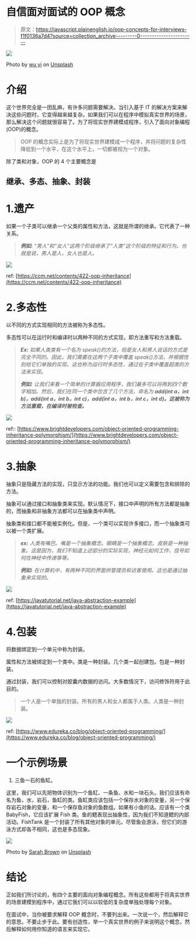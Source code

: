 # 自信面对面试的 OOP 概念

> 原文：<https://javascript.plainenglish.io/oop-concepts-for-interviews-f1f0136a7d4?source=collection_archive---------0----------------------->

![](img/ae2fe9ad05eaf8494999301783dbf498.png)

Photo by [wu yi](https://unsplash.com/@takeshi2?utm_source=unsplash&utm_medium=referral&utm_content=creditCopyText) on [Unsplash](https://unsplash.com/s/photos/object-oriented?utm_source=unsplash&utm_medium=referral&utm_content=creditCopyText)

# 介绍

这个世界完全是一团乱麻，有许多问题需要解决。当引入基于 IT 的解决方案来解决这些问题时，它变得越来越复杂。如果我们可以在程序中模拟真实世界的场景，那么解决这个问题就很容易了。为了将现实世界建模成程序，引入了面向对象编程(OOP)的概念。

> OOP 的概念实际上是为了将现实世界建模成一个程序，并将问题的复杂性降低到一个水平，在这个水平上，一切都被视为一个对象。

除了类和对象，OOP 的 4 个主要概念是

## 继承、多态、抽象、封装

# 1.遗产

如果一个子类可以继承一个父类的属性和方法，这就是所谓的继承。它代表了一种关系。

> ***例如:*** *“男人”和“女人”这两个阶级继承了“人类”这个阶级的特征和行为。也就是说，男人是人，女人也是人。*

![](img/9956c72aef27288bdd369f2c205a5279.png)

ref: [https://ccm.net/contents/422-oop-inheritance](https://ccm.net/contents/422-oop-inheritance)

# 2.多态性

以不同的方式实现相同的方法被称为多态性。

多态性可以在运行时和编译时以两种不同的方式实现，即方法重写和方法重载。

> ***Ex:*** *如果人类类有一个名为 speak()的方法，但是女人和男人说话的方式是完全不同的。因此，我们需要在这两个子类中覆盖 speak()方法，并根据性别给它们单独的实现。这也称为运行时多态性，通过在子类中覆盖超类的方法来实现。*
> 
> ***例如:*** *让我们来看一个简单的计算器应用程序，我们最多可以将两到四个数字相加。然后，我们在同一个类中包含了几个方法，命名为* ***add(int a，int b)，add(int a，int b，int c)，add(int a，int b，int c，int d)。这被称为方法重载，在编译时被检查。***

![](img/da00dc05ddff72d514c030303364ae5a.png)

ref:: [https://www.brightdevelopers.com/object-oriented-programming-inheritance-polymorphism/](https://www.brightdevelopers.com/object-oriented-programming-inheritance-polymorphism/)

# 3.抽象

抽象只是隐藏方法的实现，只显示方法的功能。我们也可以定义需要包含和排除的方法。

抽象可以通过接口和抽象类来实现。默认情况下，接口中声明的所有方法都是抽象的，而抽象和非抽象方法都可以在抽象类中声明。

抽象类和接口都不能被实例化。但是，一个类可以实现许多接口，而一个抽象类可以被一个类扩展。

> ***ex:*** *人类有嘴巴。嘴是一个抽象概念。眼睛是一个抽象概念。皮肤是一种抽象。这是因为，我们不知道上述部分的实际实现，神经元如何工作，信号如何在神经中传递等等。*
> 
> ***例如:*** *在计算机中，有两种不同的界面供管理员和访客使用。这也是通过抽象来实现的。*

![](img/fdf8806b12caec6617ccf310b2855453.png)

ref: [https://javatutorial.net/java-abstraction-example](https://javatutorial.net/java-abstraction-example)

# 4.包装

将数据绑定到一个单元中称为封装。

属性和方法被绑定到一个类中。类是一种封装。几个类一起创建包。包是一种封装。

通过封装，我们可以控制对胶囊内数据的访问。大多数情况下，访问修饰符用于此目的。

> 一个人是一个单独的封装。所有的男人和女人都属于人类。人类是一种封装。

![](img/6879594cf6f06bdf1333b87a91e03aff.png)

ref: [https://www.edureka.co/blog/object-oriented-programming/](https://www.edureka.co/blog/object-oriented-programming/)

# **一个示例场景**

1.  三鱼一石的鱼缸。

这里，我们可以先把物体识别为一个鱼缸、一条鱼、水和一块石头。我们应该有命名为鱼，水，岩石，鱼缸的类。鱼缸类应该包括一个保存水对象的变量，另一个保存岩石对象的变量，和一个保存鱼对象的鱼数组。如果有小鱼的话。应该有一个类 BabyFish，它应该扩展 Fish 类。鱼的鳃表现出抽象性，因为我们不知道鳃的内部活动。FishTank 是一个封装了所有其他对象的单元。尽管鱼会游泳，但它们的游泳方式却各不相同，这也是多态现象。

![](img/5b8fa0be8303e74cec00816622bc6367.png)

Photo by [Sarah Brown](https://unsplash.com/@sweetpagesco?utm_source=unsplash&utm_medium=referral&utm_content=creditCopyText) on [Unsplash](https://unsplash.com/s/photos/fish-tank?utm_source=unsplash&utm_medium=referral&utm_content=creditCopyText)

# 结论

正如我们所讨论的，有四个主要的面向对象编程概念。所有这些都用于将真实世界的场景建模到程序中，通过它我们可以以较低的复杂度单独处理每个对象。

在面试中，当你被要求解释 OOP 概念时，不要列出来。一次说一个，然后解释它的意思。不要止步于此。要有创造性，举一个真实世界的例子来说明这个概念，然后解释如何用你知道的语言来实现它。